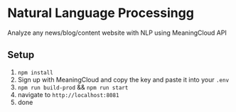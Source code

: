 # Natural Language Processingg

Analyze any news/blog/content website with NLP using MeaningCloud API

## Setup

1. `npm install`
2. Sign up with MeaningCloud and copy the key and paste it into your `.env`
3. `npm run build-prod` && `npm run start`
4. navigate to `http://localhost:8081`
5. done
